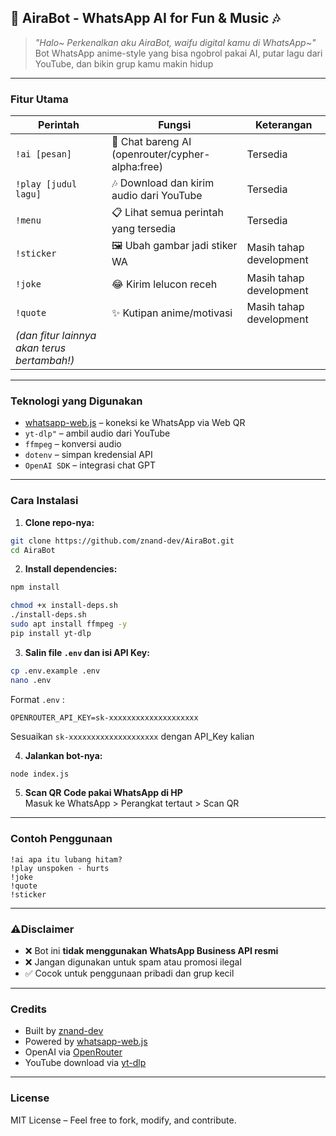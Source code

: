 
## 💫 AiraBot - WhatsApp AI for Fun & Music 🎶

>  *"Halo~ Perkenalkan aku AiraBot, waifu digital kamu di WhatsApp~"*  
> Bot WhatsApp anime-style yang bisa ngobrol pakai AI, putar lagu dari YouTube, dan bikin grup kamu makin hidup

---

### Fitur Utama

| Perintah | Fungsi | Keterangan |
|----------|--------|------------|
| `!ai [pesan]` | 💬 Chat bareng AI (openrouter/cypher-alpha:free)  | Tersedia |
| `!play [judul lagu]` | 🎶 Download dan kirim audio dari YouTube  | Tersedia |
| `!menu` | 📋 Lihat semua perintah yang tersedia  | Tersedia |
| `!sticker` | 🖼️ Ubah gambar jadi stiker WA  | Masih tahap development |
| `!joke` | 😂 Kirim lelucon receh  | Masih tahap development |
| `!quote` | ✨ Kutipan anime/motivasi  | Masih tahap development |
| *(dan fitur lainnya akan terus bertambah!)* | 

---

### Teknologi yang Digunakan

- [whatsapp-web.js](https://github.com/pedroslopez/whatsapp-web.js) – koneksi ke WhatsApp via Web QR
- `yt-dlp"` – ambil audio dari YouTube
- `ffmpeg` – konversi audio
- `dotenv` – simpan kredensial API
- `OpenAI SDK` – integrasi chat GPT

---

### Cara Instalasi

1. **Clone repo-nya:**

```bash
git clone https://github.com/znand-dev/AiraBot.git
cd AiraBot
```

2. **Install dependencies:**

```bash
npm install
```

```bash
chmod +x install-deps.sh
./install-deps.sh
sudo apt install ffmpeg -y
pip install yt-dlp
```

3. **Salin file `.env` dan isi API Key:**

```bash
cp .env.example .env
nano .env
```

Format `.env` :
```
OPENROUTER_API_KEY=sk-xxxxxxxxxxxxxxxxxxxx
```

Sesuaikan `sk-xxxxxxxxxxxxxxxxxxxx` dengan API_Key kalian

4. **Jalankan bot-nya:**

```bash
node index.js
```

5. **Scan QR Code pakai WhatsApp di HP**  
Masuk ke WhatsApp > Perangkat tertaut > Scan QR

---

### Contoh Penggunaan

```
!ai apa itu lubang hitam?
!play unspoken - hurts
!joke
!quote
!sticker
```

---

### ⚠Disclaimer

- ❌ Bot ini **tidak menggunakan WhatsApp Business API resmi**  
- ❌ Jangan digunakan untuk spam atau promosi ilegal
- ✅ Cocok untuk penggunaan pribadi dan grup kecil

---
### Credits

- Built by [znand-dev](https://github.com/znand-dev)
- Powered by [whatsapp-web.js](https://github.com/pedroslopez/whatsapp-web.js)
- OpenAI via [OpenRouter](https://openrouter.ai)
- YouTube download via [yt-dlp](https://github.com/yt-dlp/yt-dlp)

---

### License

MIT License – Feel free to fork, modify, and contribute.

